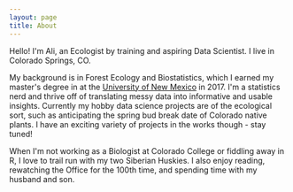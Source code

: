 ```yaml
---
layout: page
title: About
---
```


Hello! I'm Ali, an Ecologist by training and aspiring Data Scientist. I live in Colorado Springs, CO.

My background is in Forest Ecology and Biostatistics, which I earned my master's degree in at the [University of New Mexico](https://biology.unm.edu/) in 2017. I'm a statistics nerd and thrive off of translating messy data into informative and usable insights. Currently my hobby data science projects are of the ecological sort, such as anticipating the spring bud break date of Colorado native plants. I have an exciting variety of projects in the works though - stay tuned! 

When I'm not working as a Biologist at Colorado College or fiddling away in R, I love to trail run with my two Siberian Huskies. I also enjoy reading, rewatching the Office for the 100th time, and spending time with my husband and son.
